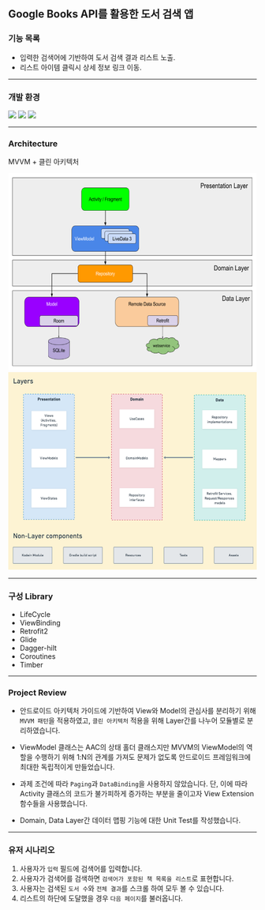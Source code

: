 ## Google Books API를 활용한 도서 검색 앱


### 기능 목록

- 입력한 검색어에 기반하여 도서 검색 결과 리스트 노출.
- 리스트 아이템 클릭시 상세 정보 링크 이동.

----

### 개발 환경

<a href="https://https://developer.android.com/studio/intro?hl=ko"><img src="https://img.shields.io/badge/Android Studio-3DDC84?style=flat-square&logo=Android Studio&logoColor=white"/></a>
<a href="https://kotlinlang.org/docs/releases.html#release-details"><img src="https://img.shields.io/badge/Kotlin 1.6.21-7F52FF?style=flat-square&logo=Kotlin&logoColor=white"/></a>
<img src="https://img.shields.io/badge/Git-F05032?style=flat-square&logo=Git&logoColor=white"/>

----

### Architecture

MVVM + 클린 아키텍처

<img src="./architecture_1.png" width="600px" height="400px" title="Archtecture_1"/>

<img src="./architecture_2.png" width="600px" height="400px" title="Archtecture_2"/>

----

### 구성 Library

- LifeCycle
- ViewBinding
- Retrofit2
- Glide
- Dagger-hilt
- Coroutines
- Timber

----

### Project Review

- 안드로이드 아키텍처 가이드에 기반하여 View와 Model의 관심사를 분리하기 위해 `MVVM 패턴`을 적용하였고, `클린 아키텍처` 적용을 위해 Layer간를 나누어 모듈별로 분리하였습니다.   
      

- ViewModel 클래스는 AAC의 상태 홀더 클래스지만 MVVM의 ViewModel의 역할을 수행하기 위해 1:N의 관계를 가져도 문제가 없도록 안드로이드 프레임워크에 최대한 독립적이게 만들었습니다.   

    
- 과제 조건에 따라 `Paging`과 `DataBinding`을 사용하지 않았습니다. 단, 이에 따라 Activity 클래스의 코드가 불가피하게 증가하는 부분을 줄이고자 View Extension 함수들을 사용했습니다.   

   
- Domain, Data Layer간 데이터 맵핑 기능에 대한 Unit Test를 작성했습니다.   

----

### 유저 시나리오

1. 사용자가 `입력` 필드에 검색어를 입력합니다.
2. 사용자가 검색어를 검색하면 `검색어가 포함된 책 목록을 리스트`로 표현합니다.
3. 사용자는 검색된 `도서 수`와 `전체 결과`를 스크롤 하여 모두 볼 수 있습니다.
4. 리스트의 하단에 도달했을 경우 `다음 페이지`를 불러옵니다.

